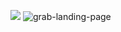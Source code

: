 <a href="https://codeclimate.com/github/BadCodeFan/BrainGameWhatever/maintainability"><img src="https://api.codeclimate.com/v1/badges/e98f704676e18b680d18/maintainability" /></a>
![grab-landing-page](https://github.com/BadCodeFan/BrainGameWhatever/blob/main/ezgif.com-animated-gif-maker.gif)
